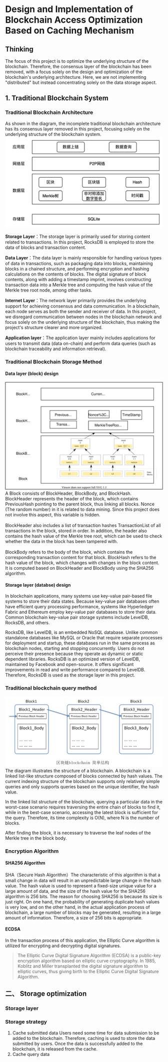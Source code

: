 # Design and Implementation of Blockchain Access Optimization Based on Caching Mechanism
## Thinking
The focus of this project is to optimize the underlying structure of the blockchain. Therefore, the consensus layer of the blockchain has been removed, with a focus solely on the design and optimization of the blockchain's underlying architecture. Here, we are not implementing "distributed" but instead concentrating solely on the data storage aspect.
## 1. Traditional Blockchain System
### Traditional Blockchain Architecture
As shown in the diagram, the incomplete traditional blockchain architecture has its consensus layer removed in this project, focusing solely on the underlying structure of the blockchain system. ![traditional architecture](pics/oldArchitecture.png)

**Storage Layer**：The storage layer is primarily used for storing content related to transactions. In this project, RocksDB is employed to store the data of blocks and transaction content.<br/>

**Data Layer**：The data layer is mainly responsible for handling various types of data in transactions, such as packaging data into blocks, maintaining blocks in a chained structure, and performing encryption and hashing calculations on the contents of blocks.
The digital signature of block contents, along with adding a timestamp imprint, involves constructing transaction data into a Merkle tree and computing the hash value of the Merkle tree root node, among other tasks.<br/>

**Internet Layer**：The network layer primarily provides the underlying support for achieving consensus and data communication. In a blockchain, each node serves as both the sender and receiver of data. In this project, we disregard communication between nodes in the blockchain network and focus solely on the underlying structure of the blockchain, thus making the project's structure clearer and more organized.<br/>

**Application layer**：The application layer mainly includes applications for users to transmit data (data on-chain) and perform data queries (such as blockchain traceability and information retrieval).<br/>
### Traditional Blockchain Storage Method
#### Data layer (block) design
![block](pics/block.svg)<br/>
A Block consists of BlockHeader, BlockBody, and BlockHash. <br/>
BlockHeader represents the header of the block, which contains PreviousHash pointing to the parent block, thus linking all blocks. Nonce (The random number) in it is related to data mining. Since this project does not involve this aspect, this variable is hidden. <br/>
<br/>
BlockHeader also includes a list of transaction hashes TransactionList of all transactions in the block, stored in order. In addition, the header also contains the hash value of the Merkle tree root, which can be used to check whether the data in the block has been tampered with.<br/>
<br/>
BlockBody refers to the body of the block, which contains the corresponding transaction content for that block. BlockHash refers to the hash value of the block, which changes with changes in the block content. It is computed based on BlockHeader and BlockBody using the SHA256 algorithm.<br/>
#### Storage layer (databse) design
In blockchain applications, many systems use key-value pair-based file systems to store their data states. Because key-value pair databases often have efficient query processing performance, systems like Hyperledger Fabric and Ethereum employ key-value pair databases to store their data. Common blockchain key-value pair storage systems include LevelDB, RocksDB, and others.<br/>

RocksDB, like LevelDB, is an embedded NoSQL database. Unlike common standalone databases like MySQL or Oracle that require separate processes for deployment and startup, these databases run in the same process as blockchain nodes, starting and stopping concurrently. Users do not perceive their presence because they operate as dynamic or static dependent libraries. RocksDB is an optimized version of LevelDB, maintained by Facebook and open-source. It offers significant improvements in read and write performance compared to LevelDB. Therefore, RocksDB is used as the storage layer in this project.
### Traditional blockchain query method
![blocksearch](pics/blockchain.png)<br/>
The diagram illustrates the structure of a blockchain. A blockchain is a linked list-like structure composed of blocks connected by hash values. The current indexing structure of the blockchain supports only relatively simple queries and only supports queries based on the unique identifier, the hash value.<br/>

In the linked list structure of the blockchain, querying a particular data in the worst-case scenario requires traversing the entire chain of blocks to find it, while in the best-case scenario, accessing the latest block is sufficient for the query. Therefore, its time complexity is O(N), where N is the number of blocks.<br/>

After finding the block, it is necessary to traverse the leaf nodes of the Merkle tree in the block body.<br/>
### Encryption Algorithm
#### SHA256 Algorithm
SHA（Secure Hash Algorithm）The characteristic of this algorithm is that a small change in data will result in an unpredictable large change in the hash value. The hash value is used to represent a fixed-size unique value for a large amount of data, and the size of the hash value for the SHA256 algorithm is 256 bits. The reason for choosing SHA256 is because its size is just right. On one hand, the probability of generating duplicate hash values is very low, and on the other hand, in the actual application process of blockchain, a large number of blocks may be generated, resulting in a large amount of information. Therefore, a size of 256 bits is appropriate.
#### ECDSA
In the transaction process of this application, the Elliptic Curve algorithm is utilized for encrypting and decrypting digital signatures.
> The Elliptic Curve Digital Signature Algorithm (ECDSA) is a public-key encryption algorithm based on elliptic curve cryptography. In 1985, Koblitz and Miller transplanted the digital signature algorithm to elliptic curves, thus giving birth to the Elliptic Curve Digital Signature Algorithm.
## 二、 Storage optimization
### Storage layer
### Storage strategy
1. Cache submitted data
Users need some time for data submission to be added to the blockchain. Therefore, caching is used to store the data submitted by users. Once the data is successfully added to the blockchain, it is released from the cache.
2. Cache query data


